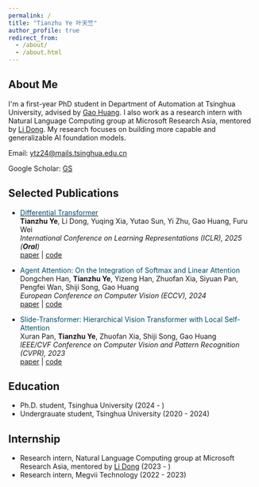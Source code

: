 ```yaml
---
permalink: /
title: "Tianzhu Ye 叶天竺"
author_profile: true
redirect_from: 
  - /about/
  - /about.html
---
```


## About Me
I'm a first-year PhD student in Department of Automation at Tsinghua University, advised by [Gao Huang](https://www.gaohuang.net/). I also work as a research intern with Natural Language Computing group at Microsoft Research Asia, mentored by [Li Dong](https://dong.li/). My research focuses on building more capable and generalizable AI foundation models.

Email: ytz24@mails.tsinghua.edu.cn

Google Scholar: [GS](https://scholar.google.com/citations?user=7X8BCBsAAAAJ)

## Selected Publications

- [<span style="color:#004B6B">Differential Transformer</span>](https://arxiv.org/abs/2410.05258)  
**Tianzhu Ye**, Li Dong, Yuqing Xia, Yutao Sun, Yi Zhu, Gao Huang, Furu Wei  
*International Conference on Learning Representations (ICLR), 2025 (**Oral**)*  
[paper](https://arxiv.org/abs/2410.05258) | [code](https://aka.ms/Diff-Transformer)  

- <span style="color:#004B6B">Agent Attention: On the Integration of Softmax and Linear Attention</span>  
Dongchen Han, **Tianzhu Ye**, Yizeng Han, Zhuofan Xia, Siyuan Pan, Pengfei Wan, Shiji Song, Gao Huang  
*European Conference on Computer Vision (ECCV), 2024*  
[paper](https://arxiv.org/abs/2312.08874) | [code](https://github.com/LeapLabTHU/Agent-Attention)

- <span style="color:#004B6B">Slide-Transformer: Hierarchical Vision Transformer with Local Self-Attention</span>  
Xuran Pan, **Tianzhu Ye**, Zhuofan Xia, Shiji Song, Gao Huang  
*IEEE/CVF Conference on Computer Vision and Pattern Recognition (CVPR), 2023*  
[paper](https://arxiv.org/abs/2304.04237) | [code](https://github.com/LeapLabTHU/Slide-Transformer)

## Education
- Ph.D. student, Tsinghua University (2024 - )
- Undergrauate student, Tsinghua University (2020 - 2024)

## Internship
- Research intern, Natural Language Computing group at Microsoft Research Asia, mentored by [Li Dong](https://dong.li/) (2023 - )
- Research intern, Megvii Technology (2022 - 2023)
